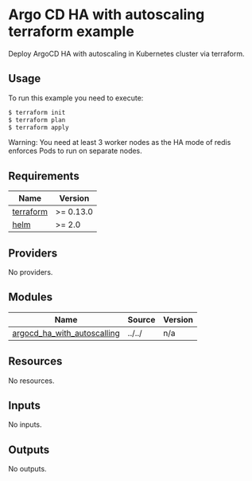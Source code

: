 # Argo CD HA with autoscaling terraform example

Deploy ArgoCD HA with autoscaling in Kubernetes cluster via terraform.

## Usage

To run this example you need to execute:

```bash
$ terraform init
$ terraform plan
$ terraform apply
```

Warning: You need at least 3 worker nodes as the HA mode of redis enforces Pods to run on separate nodes.

<!-- BEGINNING OF PRE-COMMIT-TERRAFORM DOCS HOOK -->
## Requirements

| Name | Version |
|------|---------|
| <a name="requirement_terraform"></a> [terraform](#requirement\_terraform) | >= 0.13.0 |
| <a name="requirement_helm"></a> [helm](#requirement\_helm) | >= 2.0 |

## Providers

No providers.

## Modules

| Name | Source | Version |
|------|--------|---------|
| <a name="module_argocd_ha_with_autoscalling"></a> [argocd\_ha\_with\_autoscalling](#module\_argocd\_ha\_with\_autoscalling) | ../../ | n/a |

## Resources

No resources.

## Inputs

No inputs.

## Outputs

No outputs.
<!-- END OF PRE-COMMIT-TERRAFORM DOCS HOOK -->
